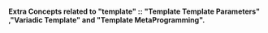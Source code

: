 <h4>Extra Concepts related to "template" :: "Template Template Parameters" ,"Variadic Template" and "Template MetaProgramming".</h4>
